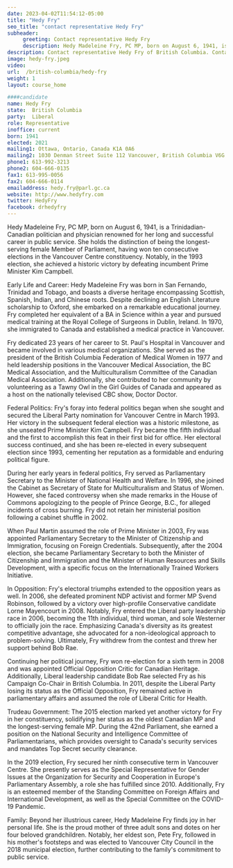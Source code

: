 ```yaml
---
date: 2023-04-02T11:54:12-05:00
title: "Hedy Fry"
seo_title: "contact representative Hedy Fry"
subheader:
     greeting: Contact representative Hedy Fry
     description: Hedy Madeleine Fry, PC MP, born on August 6, 1941, is a Trinidadian-Canadian politician and physician renowned for her long and successful career in public service. She holds the distinction of being the longest-serving female Member of Parliament, having won ten consecutive elections in the Vancouver Centre constituency. Notably, in the 1993 election, she achieved a historic victory by defeating incumbent Prime Minister Kim Campbell.
description: Contact representative Hedy Fry of British Columbia. Contact information for Hedy Fry includes email address, phone number, and mailing address.
image: hedy-fry.jpeg
video:
url:  /british-columbia/hedy-fry
weight: 1
layout: course_home

####candidate
name: Hedy Fry
state:	British Columbia
party:	Liberal
role: Representative
inoffice: current
born: 1941
elected: 2021
mailing1: Ottawa, Ontario, Canada K1A 0A6
mailing2: 1030 Denman Street Suite 112 Vancouver, British Columbia V6G 2M6
phone1: 613-992-3213
phone2: 604-666-0135
fax1: 613-995-0056
fax2: 604-666-0114
emailaddress: hedy.fry@parl.gc.ca
website: http://www.hedyfry.com
twitter: HedyFry
facebook: drhedyfry
---
```


Hedy Madeleine Fry, PC MP, born on August 6, 1941, is a Trinidadian-Canadian politician and physician renowned for her long and successful career in public service. She holds the distinction of being the longest-serving female Member of Parliament, having won ten consecutive elections in the Vancouver Centre constituency. Notably, in the 1993 election, she achieved a historic victory by defeating incumbent Prime Minister Kim Campbell.

Early Life and Career:
Hedy Madeleine Fry was born in San Fernando, Trinidad and Tobago, and boasts a diverse heritage encompassing Scottish, Spanish, Indian, and Chinese roots. Despite declining an English Literature scholarship to Oxford, she embarked on a remarkable educational journey. Fry completed her equivalent of a BA in Science within a year and pursued medical training at the Royal College of Surgeons in Dublin, Ireland. In 1970, she immigrated to Canada and established a medical practice in Vancouver.

Fry dedicated 23 years of her career to St. Paul's Hospital in Vancouver and became involved in various medical organizations. She served as the president of the British Columbia Federation of Medical Women in 1977 and held leadership positions in the Vancouver Medical Association, the BC Medical Association, and the Multiculturalism Committee of the Canadian Medical Association. Additionally, she contributed to her community by volunteering as a Tawny Owl in the Girl Guides of Canada and appeared as a host on the nationally televised CBC show, Doctor Doctor.

Federal Politics:
Fry's foray into federal politics began when she sought and secured the Liberal Party nomination for Vancouver Centre in March 1993. Her victory in the subsequent federal election was a historic milestone, as she unseated Prime Minister Kim Campbell. Fry became the fifth individual and the first to accomplish this feat in their first bid for office. Her electoral success continued, and she has been re-elected in every subsequent election since 1993, cementing her reputation as a formidable and enduring political figure.

During her early years in federal politics, Fry served as Parliamentary Secretary to the Minister of National Health and Welfare. In 1996, she joined the Cabinet as Secretary of State for Multiculturalism and Status of Women. However, she faced controversy when she made remarks in the House of Commons apologizing to the people of Prince George, B.C., for alleged incidents of cross burning. Fry did not retain her ministerial position following a cabinet shuffle in 2002.

When Paul Martin assumed the role of Prime Minister in 2003, Fry was appointed Parliamentary Secretary to the Minister of Citizenship and Immigration, focusing on Foreign Credentials. Subsequently, after the 2004 election, she became Parliamentary Secretary to both the Minister of Citizenship and Immigration and the Minister of Human Resources and Skills Development, with a specific focus on the Internationally Trained Workers Initiative.

In Opposition:
Fry's electoral triumphs extended to the opposition years as well. In 2006, she defeated prominent NDP activist and former MP Svend Robinson, followed by a victory over high-profile Conservative candidate Lorne Mayencourt in 2008. Notably, Fry entered the Liberal party leadership race in 2006, becoming the 11th individual, third woman, and sole Westerner to officially join the race. Emphasizing Canada's diversity as its greatest competitive advantage, she advocated for a non-ideological approach to problem-solving. Ultimately, Fry withdrew from the contest and threw her support behind Bob Rae.

Continuing her political journey, Fry won re-election for a sixth term in 2008 and was appointed Official Opposition Critic for Canadian Heritage. Additionally, Liberal leadership candidate Bob Rae selected Fry as his Campaign Co-Chair in British Columbia. In 2011, despite the Liberal Party losing its status as the Official Opposition, Fry remained active in parliamentary affairs and assumed the role of Liberal Critic for Health.

Trudeau Government:
The 2015 election marked yet another victory for Fry in her constituency, solidifying her status as the oldest Canadian MP and the longest-serving female MP. During the 42nd Parliament, she earned a position on the National Security and Intelligence Committee of Parliamentarians, which provides oversight to Canada's security services and mandates Top Secret security clearance.

In the 2019 election, Fry secured her ninth consecutive term in Vancouver Centre. She presently serves as the Special Representative for Gender Issues at the Organization for Security and Cooperation in Europe's Parliamentary Assembly, a role she has fulfilled since 2010. Additionally, Fry is an esteemed member of the Standing Committee on Foreign Affairs and International Development, as well as the Special Committee on the COVID-19 Pandemic.

Family:
Beyond her illustrious career, Hedy Madeleine Fry finds joy in her personal life. She is the proud mother of three adult sons and dotes on her four beloved grandchildren. Notably, her eldest son, Pete Fry, followed in his mother's footsteps and was elected to Vancouver City Council in the 2018 municipal election, further contributing to the family's commitment to public service.
